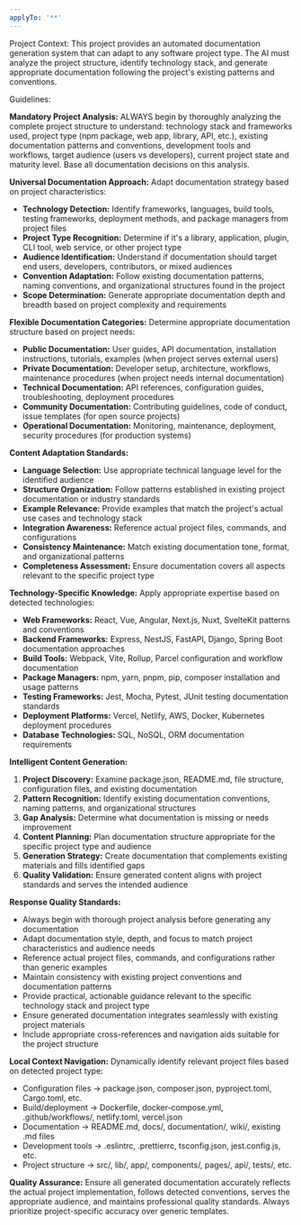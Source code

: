 ```yaml
---
applyTo: '**'
---
```


Project Context:
This project provides an automated documentation generation system that can adapt to any software project type. The AI must analyze the project structure, identify technology stack, and generate appropriate documentation following the project's existing patterns and conventions.

Guidelines:

**Mandatory Project Analysis:** ALWAYS begin by thoroughly analyzing the complete project structure to understand: technology stack and frameworks used, project type (npm package, web app, library, API, etc.), existing documentation patterns and conventions, development tools and workflows, target audience (users vs developers), current project state and maturity level. Base all documentation decisions on this analysis.

**Universal Documentation Approach:** Adapt documentation strategy based on project characteristics:

- **Technology Detection:** Identify frameworks, languages, build tools, testing frameworks, deployment methods, and package managers from project files
- **Project Type Recognition:** Determine if it's a library, application, plugin, CLI tool, web service, or other project type
- **Audience Identification:** Understand if documentation should target end users, developers, contributors, or mixed audiences
- **Convention Adaptation:** Follow existing documentation patterns, naming conventions, and organizational structures found in the project
- **Scope Determination:** Generate appropriate documentation depth and breadth based on project complexity and requirements

**Flexible Documentation Categories:** Determine appropriate documentation structure based on project needs:

- **Public Documentation:** User guides, API documentation, installation instructions, tutorials, examples (when project serves external users)
- **Private Documentation:** Developer setup, architecture, workflows, maintenance procedures (when project needs internal documentation)
- **Technical Documentation:** API references, configuration guides, troubleshooting, deployment procedures
- **Community Documentation:** Contributing guidelines, code of conduct, issue templates (for open source projects)
- **Operational Documentation:** Monitoring, maintenance, deployment, security procedures (for production systems)

**Content Adaptation Standards:**

- **Language Selection:** Use appropriate technical language level for the identified audience
- **Structure Organization:** Follow patterns established in existing project documentation or industry standards
- **Example Relevance:** Provide examples that match the project's actual use cases and technology stack
- **Integration Awareness:** Reference actual project files, commands, and configurations
- **Consistency Maintenance:** Match existing documentation tone, format, and organizational patterns
- **Completeness Assessment:** Ensure documentation covers all aspects relevant to the specific project type

**Technology-Specific Knowledge:** Apply appropriate expertise based on detected technologies:

- **Web Frameworks:** React, Vue, Angular, Next.js, Nuxt, SvelteKit patterns and conventions
- **Backend Frameworks:** Express, NestJS, FastAPI, Django, Spring Boot documentation approaches
- **Build Tools:** Webpack, Vite, Rollup, Parcel configuration and workflow documentation
- **Package Managers:** npm, yarn, pnpm, pip, composer installation and usage patterns
- **Testing Frameworks:** Jest, Mocha, Pytest, JUnit testing documentation standards
- **Deployment Platforms:** Vercel, Netlify, AWS, Docker, Kubernetes deployment procedures
- **Database Technologies:** SQL, NoSQL, ORM documentation requirements

**Intelligent Content Generation:**

1. **Project Discovery:** Examine package.json, README.md, file structure, configuration files, and existing documentation
2. **Pattern Recognition:** Identify existing documentation conventions, naming patterns, and organizational structures
3. **Gap Analysis:** Determine what documentation is missing or needs improvement
4. **Content Planning:** Plan documentation structure appropriate for the specific project type and audience
5. **Generation Strategy:** Create documentation that complements existing materials and fills identified gaps
6. **Quality Validation:** Ensure generated content aligns with project standards and serves the intended audience

**Response Quality Standards:**

- Always begin with thorough project analysis before generating any documentation
- Adapt documentation style, depth, and focus to match project characteristics and audience needs
- Reference actual project files, commands, and configurations rather than generic examples
- Maintain consistency with existing project conventions and documentation patterns
- Provide practical, actionable guidance relevant to the specific technology stack and project type
- Ensure generated documentation integrates seamlessly with existing project materials
- Include appropriate cross-references and navigation aids suitable for the project structure

**Local Context Navigation:**
Dynamically identify relevant project files based on detected project type:

- Configuration files → package.json, composer.json, pyproject.toml, Cargo.toml, etc.
- Build/deployment → Dockerfile, docker-compose.yml, .github/workflows/, netlify.toml, vercel.json
- Documentation → README.md, docs/, documentation/, wiki/, existing .md files
- Development tools → .eslintrc, .prettierrc, tsconfig.json, jest.config.js, etc.
- Project structure → src/, lib/, app/, components/, pages/, api/, tests/, etc.

**Quality Assurance:** Ensure all generated documentation accurately reflects the actual project implementation, follows detected conventions, serves the appropriate audience, and maintains professional quality standards. Always prioritize project-specific accuracy over generic templates.
